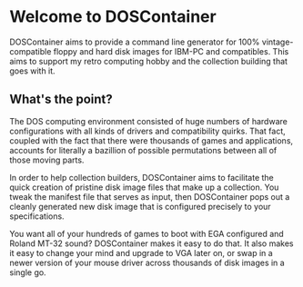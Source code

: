 # Welcome to DOSContainer

DOSContainer aims to provide a command line generator for 100% vintage-compatible
floppy and hard disk images for IBM-PC and compatibles. This aims to support my
retro computing hobby and the collection building that goes with it.

## What's the point?

The DOS computing environment consisted of huge numbers of hardware configurations
with all kinds of drivers and compatibility quirks. That fact, coupled with the fact
that there were thousands of games and applications, accounts for literally a bazillion
of possible permutations between all of those moving parts.

In order to help collection builders, DOSContainer aims to facilitate the quick creation
of pristine disk image files that make up a collection. You tweak the manifest file that
serves as input, then DOSContainer pops out a cleanly generated new disk image that is
configured precisely to your specifications.

You want all of your hundreds of games to boot with EGA configured and Roland MT-32 sound?
DOSContainer makes it easy to do that. It also makes it easy to change your mind and
upgrade to VGA later on, or swap in a newer version of your mouse driver across thousands
of disk images in a single go.

